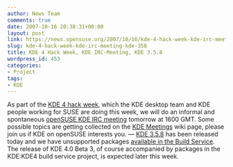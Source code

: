 ```yaml
---
author: News Team
comments: true
date: 2007-10-16 20:38:31+00:00
layout: post
link: https://news.opensuse.org/2007/10/16/kde-4-hack-week-kde-irc-meeting-kde-358/
slug: kde-4-hack-week-kde-irc-meeting-kde-358
title: KDE 4 Hack Week, KDE IRC-Meeting, KDE 3.5.8
wordpress_id: 453
categories:
- Project
tags:
- KDE
---
```


As part of the [KDE 4 hack week](//kdedevelopers.org/node/3035), which the KDE desktop team and KDE people working for SUSE are doing this week, we will do an informal and spontaneous [openSUSE KDE IRC meeting](//kdedevelopers.org/node/3036) tomorrow at 1600 GMT. Some possible topics are getting collected on the [KDE Meetings](//en.opensuse.org/KDE/Meetings) wiki page, please join us if KDE on openSUSE interests you. — [KDE 3.5.8](//dot.kde.org/1192559921/) has been released today and we have unsupported packages [available in the Build Service](//en.opensuse.org/KDE/Upgrade). The release of KDE 4.0 Beta 3, of course accompanied by packages in the KDE:KDE4 build service project, is expected later this week.
